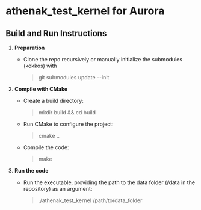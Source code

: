 # athenak_test_kernel for Aurora

## Build and Run Instructions

1. **Preparation**
   - Clone the repo recursively or manually initialize the submodules (kokkos) with
     > git submodules update --init

2. **Compile with CMake**
   - Create a build directory:
     > mkdir build && cd build
   - Run CMake to configure the project:
     > cmake ..
   - Compile the code:
     > make

3. **Run the code**
   - Run the executable, providing the path to the data folder (/data in the repository) as an argument:
     > ./athenak_test_kernel /path/to/data_folder
